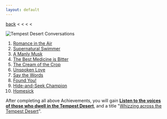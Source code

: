 ```yaml
---
layout: default
---
```


[back](../) < < < <

![Tempest Desert Conversations](tempest-desert-conversations.jpg)
1. [Romance in the Air](https://youtu.be/D8xwofZGwXM)
2. [Supernatural Swimmer](https://youtu.be/I883DY4y0r8)
3. [A Manly Musk](https://youtu.be/jpMXZJbD1fo)
4. [The Best Medicine is Bitter](https://youtu.be/ChYDx44GHnE)
5. [The Cream of the Crop](https://youtu.be/W3nut9eK4iQ)
6. [Unspoken Love](https://youtu.be/24IT-MtFWqk)
7. [Say the Words](https://youtu.be/6OHAtyhmACM)
8. [Found You!](https://youtu.be/eGTYvR4YIrI)
9. [Hide-and-Seek Champion](https://youtu.be/1Khkkn8ibIE)
10. [Homesick](https://youtu.be/cl81VdH9gmc)

After completing all above Achievements, you will gain [**Listen to the voices of those who dwell in the Tempest Desert**](https://www.aurakingdom-db.com/achievement/345-listen-to-the-voices-of-those-who-dwell-in-the-tempest-desert), and a title "[Whizzing across the Tempest Desert](https://www.aurakingdom-db.com/title/1387-whizzing-across-the-tempest-desert)".
